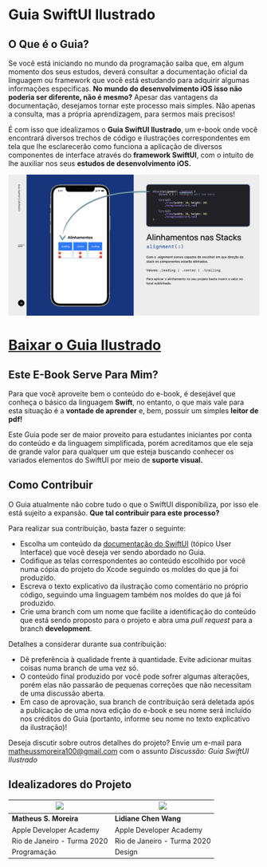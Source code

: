 # Guia SwiftUI Ilustrado
## O Que é o Guia?

Se você está iniciando no mundo da programação saiba que, em algum momento dos seus estudos, deverá consultar a documentação oficial da linguagem ou framework que você está estudando para adquirir algumas informações específicas. **No mundo do desenvolvimento iOS isso não poderia ser diferente, não é mesmo?** Apesar das vantagens da documentação, desejamos tornar este processo mais simples. Não apenas a consulta, mas a própria aprendizagem, para sermos mais precisos!

É com isso que idealizamos o **Guia SwiftUI Ilustrado**, um e-book onde você encontrará diversos trechos de código e ilustrações correspondentes em tela que lhe esclarecerão como funciona a aplicação de diversos componentes de interface através do **framework SwiftUI**, com o intuito de lhe auxiliar nos seus **estudos de desenvolvimento iOS.**

<img src="https://github.com/matheussmoreira/Guia-SwiftUI-Ilustrado/blob/main/Pagina.png">

# [Baixar o Guia Ilustrado](https://drive.google.com/file/d/1Ny6cyyJAH20RqvOlnVDU8AucCRzbc7Nj/view?usp=sharing)

## Este E-Book Serve Para Mim?
Para que você aproveite bem o conteúdo do e-book, é desejável que conheça o básico da linguagem **Swift**, no entanto, o que mais vale para esta situação é a **vontade de aprender** e, bem, possuir um simples **leitor de pdf!**

Este Guia pode ser de maior proveito para estudantes iniciantes por conta do conteúdo e da linguagem simplificada, porém acreditamos que ele seja de grande valor para qualquer um que esteja buscando conhecer os variados elementos do SwiftUI por meio de **suporte visual.**

## Como Contribuir
O Guia atualmente não cobre tudo o que o SwiftUI disponibiliza, por isso ele está sujeito a expansão. **Que tal contribuir para este processo?**

Para realizar sua contribuição, basta fazer o seguinte:

- Escolha um conteúdo da [documentação do SwiftUI](https://developer.apple.com/documentation/swiftui) (tópico User Interface) que você deseja ver sendo abordado no Guia.
- Codifique as telas correspondentes ao conteúdo escolhido por você numa cópia do projeto do Xcode seguindo os moldes do que já foi produzido.
- Escreva o texto explicativo da ilustração como comentário no próprio código, seguindo uma linguagem também nos moldes do que já foi produzido.
- Crie uma branch com um nome que facilite a identificação do conteúdo que está sendo proposto para o projeto e abra uma *pull request* para a branch **development**.

Detalhes a considerar durante sua contribuição:

- Dê preferência à qualidade frente à quantidade. Evite adicionar muitas coisas numa branch de uma vez só.
- O conteúdo final produzido por você pode sofrer algumas alterações, porém elas não passarão de pequenas correções que não necessitam de uma discussão aberta.
- Em caso de aprovação, sua branch de contribuição será deletada após a publicação de uma nova edição do e-book e seu nome será incluído nos créditos do Guia (portanto, informe seu nome no texto explicativo da ilustração)!

Deseja discutir sobre outros detalhes do projeto? Envie um e-mail para matheussmoreira100@gmail.com com o assunto *Discussão: Guia SwiftUI Ilustrado*

## Idealizadores do Projeto
| <img src="https://avatars.githubusercontent.com/u/62520284?s=400&u=565e559fc4b743cbcd2ee3cde97e30854e166494&v=4" width=200>    | <img src="https://avatars.githubusercontent.com/u/62903825?s=400&u=88e98fba1ed77d9121a5354ec8d1bfeba04e51dd&v=4" width=200> |
| ----------- | ----------- |
| **Matheus S. Moreira** | **Lidiane Chen Wang**|
| Apple Developer Academy | Apple Developer Academy  |
| Rio de Janeiro - Turma 2020 | Rio de Janeiro - Turma 2020 |
| Programação | Design |
